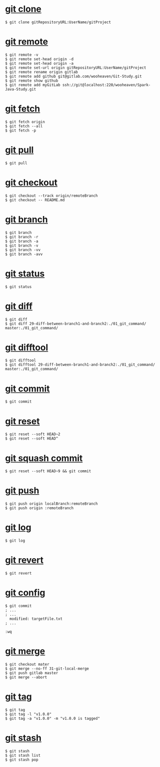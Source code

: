 # [git clone](01_git_command/01_git_clone.md)
```{bash}
$ git clone gitRepositoryURL:UserName/gitProject
```

# [git remote](01_git_command/02_git_remote.md)
```{bash}
$ git remote -v
$ git remote set-head origin -d
$ git remote set-head origin -a
$ git remote set-url origin gitRepositoryURL:UserName/gitProject
$ git remote rename origin gitlab
$ git remote add github git@gitlab.com/wooheaven/Git-Study.git
$ git remote show github
$ git remote add myGitLab ssh://git@localhost:220/wooheaven/Spark-Java-Study.git
```

# [git fetch](01_git_command/03_git_fetch.md)
```{bash}
$ git fetch origin
$ git fetch --all
$ git fetch -p
```

# [git pull](01_git_command/04_git_pull.md)
```{bash}
$ git pull
```

# [git checkout](01_git_command/05_git_checkout.md)
```{bash}
$ git checkout --track origin/remoteBranch
$ git checkout -- README.md
```

# [git branch](01_git_command/06_git_branch.md)
```{bash}
$ git branch
$ git branch -r
$ git branch -a
$ git branch -v
$ git branch -vv
$ git branch -avv
```

# [git status](01_git_command/07_git_status.md)
```{bash}
$ git status
```

# [git diff](01_git_command/08_git_diff.md)
```{bash}
$ git diff
$ git diff 29-diff-between-branch1-and-branch2:./01_git_command/ master:./01_git_command/
```

# [git difftool](01_git_command/09_git_difftool.md)
```{bash}
$ git difftool
$ git difftool 29-diff-between-branch1-and-branch2:./01_git_command/ master:./01_git_command/
```

# [git commit](01_git_command/10_git_commit.md)
```{bash}
$ git commit
```

# [git reset](01_git_command/11_git_reset_soft.md)
```{bash}
$ git reset --soft HEAD~2
$ git reset --soft HEAD^
```

# [git squash commit](01_git_command/12_git_squash_commit.md)
```{bash}
$ git reset --soft HEAD~9 && git commit
```

# [git push](01_git_command/13_git_push.md)
```{bash}
$ git push origin localBranch:remoteBranch
$ git push origin :remoteBranch
```

# [git log](01_git_command/14_git_log.md)
```{bash}
$ git log
```

# [git revert](01_git_command/15_git_revert.md)
```{bash}
$ git revert
```

# [git config](01_git_command/16_git_config.md)
```{bash}
$ git commit
; ...
; ...
  modified: targetFile.txt
; ...

:wq
```

# [git merge](01_git_command/17_git_merge.md)
```{bash}
$ git checkout mater
$ git merge --no-ff 31-git-local-merge
$ git push gitlab master
$ git merge --abort
```

# [git tag](01_git_command/18_git_tag.md)
```{bash}
$ git tag
$ git tag -l "v1.0.0"
$ git tag -a "v1.0.0" -m "v1.0.0 is tagged"
```

# [git stash](01_git_command/19_git_stash.md)
```{bash}
$ git stash
$ git stash list
$ git stash pop
```
